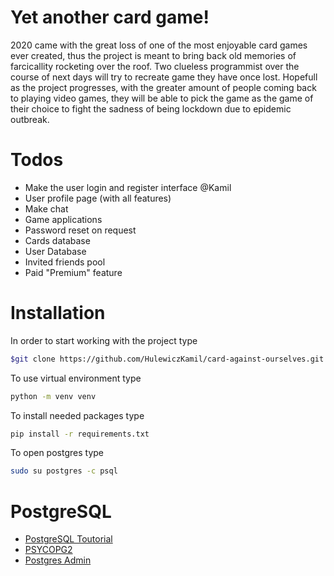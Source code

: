    # Yet another card game!
   
   2020 came with the great loss of one of the most enjoyable card games ever created, thus the project is meant to bring back old memories of farcicallity rocketing over the roof. Two clueless programmist over the course of next days will try to recreate game they have once lost. Hopefull as the project progresses, with the greater amount of people coming back to playing video games, they will be able to pick the game as the game of their choice to fight the sadness of being lockdown due to epidemic outbreak.
   
   # Todos
   
   - Make the user login and register interface @Kamil
   - User profile page (with all features)
   - Make chat
   - Game applications
   - Password reset on request
   - Cards database
   - User Database
   - Invited friends pool
   - Paid "Premium" feature

   # Installation
   In order to start working with the project type
```sh
$git clone https://github.com/HulewiczKamil/card-against-ourselves.git 
```
To use virtual environment type
```sh
python -m venv venv
```
To install needed packages type
```sh
pip install -r requirements.txt
```
To open postgres type
```sh
sudo su postgres -c psql
```
   # PostgreSQL
   - [PostgreSQL Toutorial](https://lobotuerto.com/blog/how-to-install-postgresql-in-manjaro-linux/)
   - [PSYCOPG2](https://pypi.org/project/psycopg2/)
   - [Postgres Admin](https://manjaro.site/how-to-install-postgresql-server-on-manjaro-18-0/)
